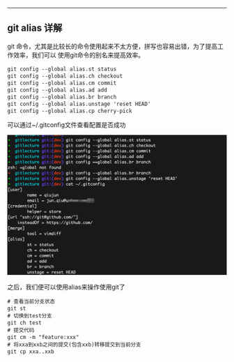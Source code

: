 
---
git alias 详解
---
git 命令，尤其是比较长的命令使用起来不太方便，拼写也容易出错，为了提高工作效率，我们可以
使用git命令的别名来提高效率。

```shell
git config --global alias.st status
git config --global alias.ch checkout
git config --global alias.cm commit
git config --global alias.ad add
git config --global alias.br branch
git config --global alias.unstage 'reset HEAD'
git config --global alias.cp cherry-pick
```
可以通过~/.gitconfig文件查看配置是否成功

![check-git-alias.png](images%2Fcheck-git-alias.png)

之后，我们便可以使用alias来操作使用git了
```shell
# 查看当前分支状态
git st
# 切换到test分支
git ch test
# 提交代码
git cm -m "feature:xxx"
# 将xxa到xxb之间的提交(包含xxb)转移提交到当前分支
git cp xxa..xxb
```